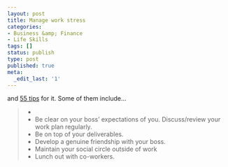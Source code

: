 ```yaml
---
layout: post
title: Manage work stress
categories:
- Business &amp; Finance
- Life Skills
tags: []
status: publish
type: post
published: true
meta:
  _edit_last: '1'
---
```

and <a href="http://embraceliving.net/blog/2009/01/55-tips-to-manage-work-stress/">55 tips</a> for it. Some of them include...
<blockquote>
<ul>
	<li>
	<li>Be clear on your boss’ expectations of you. Discuss/review your work plan regularly.</li>
	<li>Be on top of your deliverables.</li>
	<li>Develop a genuine friendship with your boss.</li>
	<li>Maintain your social circle outside of work</li>
	<li>Lunch out with co-workers. </li>
</li>
</ul>
</blockquote>
